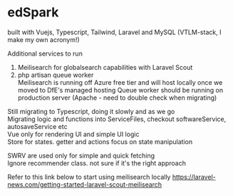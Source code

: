 # edSpark
built with Vuejs, Typescript, Tailwind, Laravel and MySQL (VTLM-stack, I make my own acronym!)

Additional services to run 
1. Meilisearch for globalsearch capabilities with Laravel Scout
2. php artisan queue worker <br>
Meilisearch is running off Azure free tier and will host locally once we moved to DfE's managed hosting
Queue worker should be running on production server (Apache - need to double check when migrating)

Still migrating to Typescript, doing it slowly and as we go <br>
Migrating logic and functions into ServiceFiles, checkout softwareService, autosaveService etc <br>
Vue only for rendering UI and simple UI logic<br>
Store for states. getter and actions focus on state manipulation <br>

SWRV are used only for simple and quick fetching <br>
Ignore recommender class. not sure if it's the right approach <br>

Refer to this link below to start using meilisearch locally
https://laravel-news.com/getting-started-laravel-scout-meilisearch
